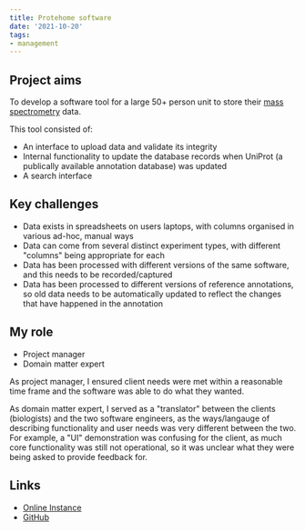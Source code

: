 ```yaml
---
title: Protehome software
date: '2021-10-20'
tags:
- management
---
```


## Project aims

To develop a software tool for a large 50+ person unit to store their [mass spectrometry](https://en.wikipedia.org/wiki/Mass_spectrometry) data.

This tool consisted of:

- An interface to upload data and validate its integrity
- Internal functionality to update the database records when UniProt (a publically available annotation database) was updated
- A search interface


## Key challenges

- Data exists in spreadsheets on users laptops, with columns organised in various ad-hoc, manual ways
- Data can come from several distinct experiment types, with different "columns" being appropriate for each
- Data has been processed with different versions of the same software, and this needs to be recorded/captured
- Data has been processed to different versions of reference annotations, so old data needs to be automatically updated to reflect the changes that have happened in the annotation

## My role

- Project manager
- Domain matter expert

As project manager, I ensured client needs were met within a reasonable time frame and the software was able to do what they wanted. 

As domain matter expert, I served as a "translator" between the clients (biologists) and the two software engineers, as the ways/langauge of describing functionality and user needs was very different between the two. For example, a "UI" demonstration was confusing for the client, as much core functionality was still not operational, so it was unclear what they were being asked to provide feedback for.


## Links 

- [Online Instance](protehome.sydney.edu.au/)
- [GitHub](https://github.sydney.edu.au/informatics/pipe312-protehome-system)